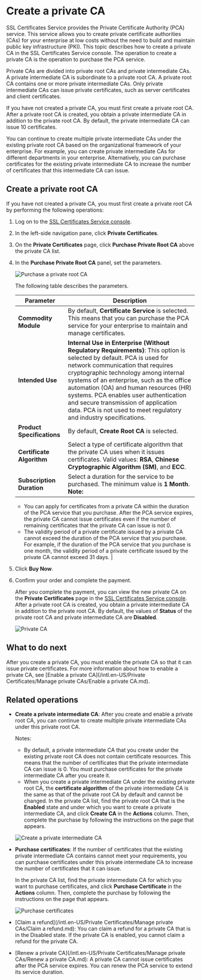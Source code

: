 # Create a private CA

SSL Certificates Service provides the Private Certificate Authority \(PCA\) service. This service allows you to create private certificate authorities \(CAs\) for your enterprise at low costs without the need to build and maintain public key infrastructure \(PKI\). This topic describes how to create a private CA in the SSL Certificates Service console. The operation to create a private CA is the operation to purchase the PCA service.

Private CAs are divided into private root CAs and private intermediate CAs. A private intermediate CA is subordinate to a private root CA. A private root CA contains one or more private intermediate CAs. Only private intermediate CAs can issue private certificates, such as server certificates and client certificates.

If you have not created a private CA, you must first create a private root CA. After a private root CA is created, you obtain a private intermediate CA in addition to the private root CA. By default, the private intermediate CA can issue 10 certificates.

You can continue to create multiple private intermediate CAs under the existing private root CA based on the organizational framework of your enterprise. For example, you can create private intermediate CAs for different departments in your enterprise. Alternatively, you can purchase certificates for the existing private intermediate CA to increase the number of certificates that this intermediate CA can issue.

## Create a private root CA

If you have not created a private CA, you must first create a private root CA by performing the following operations:

1.  Log on to the [SSL Certificates Service console](https://yundunnext.console.aliyun.com/?p=cas).

2.  In the left-side navigation pane, click **Private Certificates**.

3.  On the **Private Certificates** page, click **Purchase Private Root CA** above the private CA list.

4.  In the **Purchase Private Root CA** panel, set the parameters.

    ![Purchase a private root CA](https://static-aliyun-doc.oss-accelerate.aliyuncs.com/assets/img/en-US/7276041261/p253396.png)

    The following table describes the parameters.

    |Parameter|Description|
    |---------|-----------|
    |**Commodity Module**|By default, **Certificate Service** is selected. This means that you can purchase the PCA service for your enterprise to maintain and manage certificates.|
    |**Intended Use**|**Internal Use in Enterprise \(Without Regulatory Requirements\)**: This option is selected by default. PCA is used for network communication that requires cryptographic technology among internal systems of an enterprise, such as the office automation \(OA\) and human resources \(HR\) systems. PCA enables user authentication and secure transmission of application data. PCA is not used to meet regulatory and industry specifications.|
    |**Product Specifications**|By default, **Create Root CA** is selected.|
    |**Certificate Algorithm**|Select a type of certificate algorithm that the private CA uses when it issues certificates. Valid values: **RSA**, **Chinese Cryptographic Algorithm \(SM\)**, and **ECC**. |
    |**Subscription Duration**|Select a duration for the service to be purchased. The minimum value is **1 Month**. **Note:**

    -   You can apply for certificates from a private CA within the duration of the PCA service that you purchase. After the PCA service expires, the private CA cannot issue certificates even if the number of remaining certificates that the private CA can issue is not 0.
    -   The validity period of a private certificate issued by a private CA cannot exceed the duration of the PCA service that you purchase. For example, if the duration of the PCA service that you purchase is one month, the validity period of a private certificate issued by the private CA cannot exceed 31 days. |

5.  Click **Buy Now**.

6.  Confirm your order and complete the payment.

    After you complete the payment, you can view the new private CA on the **Private Certificates** page in the [SSL Certificates Service console](https://yundunnext.console.aliyun.com/?p=cas). After a private root CA is created, you obtain a private intermediate CA in addition to the private root CA. By default, the values of **Status** of the private root CA and private intermediate CA are **Disabled**.

    ![Private CA](https://static-aliyun-doc.oss-accelerate.aliyuncs.com/assets/img/en-US/7276041261/p253440.png)


## What to do next

After you create a private CA, you must enable the private CA so that it can issue private certificates. For more information about how to enable a private CA, see [Enable a private CA](/intl.en-US/Private Certificates/Manage private CAs/Enable a private CA.md).

## Related operations

-   **Create a private intermediate CA**: After you create and enable a private root CA, you can continue to create multiple private intermediate CAs under this private root CA.

    Notes:

    -   By default, a private intermediate CA that you create under the existing private root CA does not contain certificate resources. This means that the number of certificates that the private intermediate CA can issue is 0. You must purchase certificates for the private intermediate CA after you create it.
    -   When you create a private intermediate CA under the existing private root CA, the **certificate algorithm** of the private intermediate CA is the same as that of the private root CA by default and cannot be changed.
    In the private CA list, find the private root CA that is the **Enabled** state and under which you want to create a private intermediate CA, and click **Create CA** in the **Actions** column. Then, complete the purchase by following the instructions on the page that appears.

    ![Create a private intermediate CA](https://static-aliyun-doc.oss-accelerate.aliyuncs.com/assets/img/en-US/7276041261/p265997.png)

-   **Purchase certificates**: If the number of certificates that the existing private intermediate CA contains cannot meet your requirements, you can purchase certificates under this private intermediate CA to increase the number of certificates that it can issue.

    In the private CA list, find the private intermediate CA for which you want to purchase certificates, and click **Purchase Certificate** in the **Actions** column. Then, complete the purchase by following the instructions on the page that appears.

    ![Purchase certificates](https://static-aliyun-doc.oss-accelerate.aliyuncs.com/assets/img/en-US/8276041261/p266004.png)

-   [Claim a refund](/intl.en-US/Private Certificates/Manage private CAs/Claim a refund.md): You can claim a refund for a private CA that is in the Disabled state. If the private CA is enabled, you cannot claim a refund for the private CA.
-   [Renew a private CA](/intl.en-US/Private Certificates/Manage private CAs/Renew a private CA.md): A private CA cannot issue certificates after the PCA service expires. You can renew the PCA service to extend its service duration.

